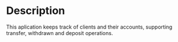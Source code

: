 # Description

This aplication keeps track of clients and their accounts, supporting transfer, withdrawn and deposit operations.